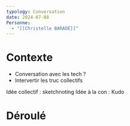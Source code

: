 ```yaml
---
typology: Conversation
date: 2024-07-08
Personne:
  - "[[Christelle BARADÉ]]"
---
```

# Contexte

- Conversation avec les tech ?
- Intervertir les truc collectifs

Idée collectif : sketchnoting
Idée à la con : Kudo


# Déroulé
